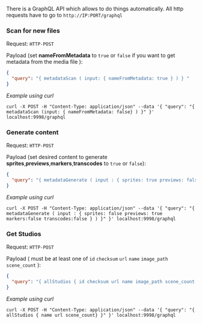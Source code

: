 There is a GraphQL API which allows to do things automatically.
All http requests have to go to ``http://IP:PORT/graphql``

### Scan for new files
Request: `HTTP-POST`

Payload (set **nameFromMetadata** to ```true``` or ```false``` if you want to get metadata from the media file ):
```json
{
  "query": "{ metadataScan ( input: { nameFromMetadata: true } ) } "
}
```
_Example using curl_

`curl -X POST -H "Content-Type: application/json" --data '{ "query": "{ metadataScan (input: { nameFromMetadata: false} ) }" }' localhost:9998/graphql`

### Generate content

Request: `HTTP-POST`

Payload (set desired content to generate **sprites**,**previews**,**markers**,**transcodes** to ```true``` or ```false```):
```json
{
  "query": "{ metadataGenerate ( input : { sprites: true previews: false markers:false transcodes:false } ) }" 
}
```
_Example using curl_

`curl -X POST -H "Content-Type: application/json" --data '{ "query": "{ metadataGenerate ( input : { sprites: false previews: true markers:false transcodes:false } ) }" }' localhost:9998/graphql`

### Get Studios

Request: `HTTP-POST`

Payload ( must be at least one of ```id``` ```checksum``` ```url``` ```name``` ```image_path``` ```scene_count``` ):
```json
{
  "query": "{ allStudios { id checksum url name image_path scene_count } }" 
}
```
_Example using curl_

`curl -X POST -H "Content-Type: application/json" --data '{ "query": "{ allStudios { name url scene_count} }" }' localhost:9998/graphql`